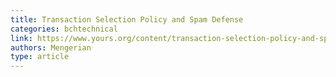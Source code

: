 ```yaml
---
title: Transaction Selection Policy and Spam Defense
categories: bchtechnical
link: https://www.yours.org/content/transaction-selection-policy-and-spam-defense-3be8a18e0c72
authors: Mengerian
type: article
---
```


